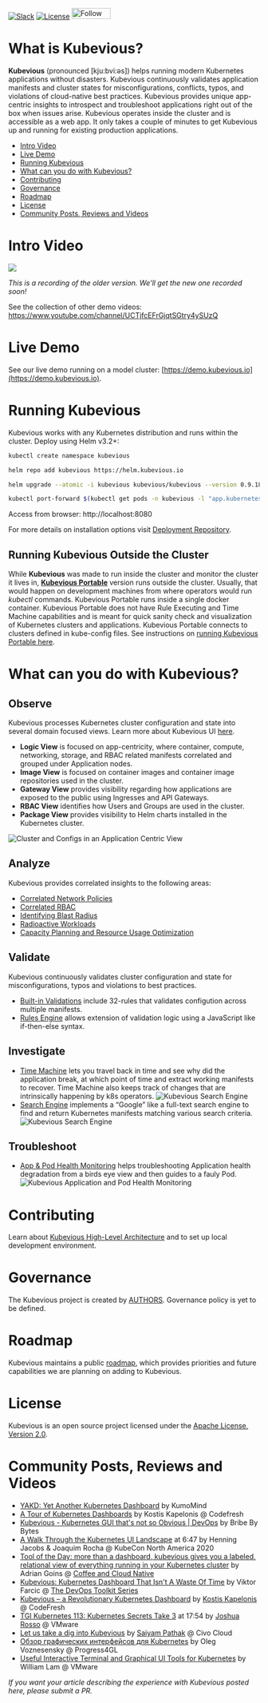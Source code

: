 <!-- [![Gitter](https://badges.gitter.im/kubevious/community.svg)](https://gitter.im/kubevious/community?utm_source=badge&utm_medium=badge&utm_campaign=pr-badge) -->
[![Slack](https://img.shields.io/badge/chat-on%20slack-ff69b4)](https://kubevious.io/slack)
[![License](https://img.shields.io/badge/License-Apache%202.0-blue.svg)](https://opensource.org/licenses/Apache-2.0)
<a href="https://www.f6s.com/kubevious?follow=1" target="_blank" title="Follow Kubevious on F6S"><img src="https://www.f6s.com/images/f6s-follow-green.png" border="0" width="78" height="22 " alt="Follow Kubevious on F6S" style="width: 78px; height: 22px; padding: 0px; margin: 0px;" /></a>


# What is Kubevious?
**Kubevious** (pronounced [kju:bvi:əs]) helps running modern Kubernetes applications without disasters. Kubevious continuously validates application manifests and cluster states for misconfigurations, conflicts, typos, and violations of cloud-native best practices. Kubevious provides unique app-centric insights to introspect and troubleshoot applications right out of the box when issues arise. Kubevious operates inside the cluster and is accessible as a web app. It only takes a couple of minutes to get Kubevious up and running for existing production applications.

- [Intro Video](#intro-video)
- [Live Demo](#live-demo)
- [Running Kubevious](#running-kubevious)
- [What can you do with Kubevious?](#what-can-you-do-with-kubevious)
- [Contributing](#contributing)
- [Governance](#governance)
- [Roadmap](#roadmap)
- [License](#license)
- [Community Posts, Reviews and Videos](#community-posts-reviews-and-videos)


# Intro Video
<!-- ![Kubevious Intro Video](https://github.com/kubevious/media/raw/master/videos/intro.gif) -->
<a href="https://youtu.be/YVBjt-9ugTg" target="_blank">
<img src="https://github.com/kubevious/media/raw/master/videos/intro.gif" />
</a>

_This is a recording of the older version. We'll get the new one recorded soon!_

See the collection of other demo videos: https://www.youtube.com/channel/UCTjfcEFrGjqtSGtry4ySUzQ

# Live Demo
See our live demo running on a model cluster: [https://demo.kubevious.io](https://demo.kubevious.io).

# Running Kubevious
Kubevious works with any Kubernetes distribution and runs within the cluster. Deploy using Helm v3.2+:

```sh
kubectl create namespace kubevious

helm repo add kubevious https://helm.kubevious.io

helm upgrade --atomic -i kubevious kubevious/kubevious --version 0.9.18 -n kubevious

kubectl port-forward $(kubectl get pods -n kubevious -l "app.kubernetes.io/component=kubevious-ui" -o jsonpath="{.items[0].metadata.name}") 8080:80 -n kubevious 
```
Access from browser: http://localhost:8080

For more details on installation options visit [Deployment Repository](https://github.com/kubevious/helm).

## Running Kubevious Outside the Cluster
While **Kubevious** was made to run inside the cluster and monitor the cluster it lives in, **[Kubevious Portable](https://github.com/kubevious/portable)** version runs outside the cluster. Usually, that would happen on development machines from where operators would run *kubectl* commands. Kubevious Portable runs inside a single docker container. Kubevious Portable does not have Rule Executing and Time Machine capabilities and is meant for quick sanity check and visualization of Kubernetes clusters and applications. Kubevious Portable connects to clusters defined in kube-config files. See instructions on [running Kubevious Portable here](https://github.com/kubevious/portable#running-kubevious-portable).

# What can you do with Kubevious?
## Observe
Kubevious processes Kubernetes cluster configuration and state into several domain focused views. Learn more about Kubevious UI [here](https://kubevious.io/docs/features/application-centric-ui/).

- **Logic View** is focused on app-centricity, where container, compute, networking, storage, and RBAC related manifests correlated and grouped under Application nodes.
- **Image View** is focused on container images and container image repositories used in the cluster.
- **Gateway View** provides visibility regarding how applications are exposed to the public using Ingresses and API Gateways.
- **RBAC View** identifies how Users and Groups are used in the cluster.
- **Package View** provides visibility to Helm charts installed in the Kubernetes cluster.

![Cluster and Configs in an Application Centric View](https://kubevious.io/static/b4e981857c1b19c3d5b6c452ff17eadb/3f20e/main-ui-hints.png)

## Analyze
Kubevious provides correlated insights to the following areas:

- [Correlated Network Policies](https://kubevious.io/docs/features/cloud-native-tools/correlated-network-policies/)
- [Correlated RBAC](https://kubevious.io/docs/features/cloud-native-tools/correlated-rbac/)
- [Identifying Blast Radius](https://kubevious.io/docs/features/cloud-native-tools/identifying-blast-radius/)
- [Radioactive Workloads](https://kubevious.io/docs/features/cloud-native-tools/radioactive-workloads/)
- [Capacity Planning and Resource Usage Optimization](https://kubevious.io/docs/features/cloud-native-tools/capacity-planning-and-resource-usage-optimization/)

## Validate
Kubevious continuously validates cluster configuration and state for misconfigurations, typos and violations to best practices. 

- [Built-in Validations](https://kubevious.io/docs/built-in-validators/) include 32-rules that validates configution across multiple manifests.
- [Rules Engine](https://kubevious.io/docs/features/rules-engine/) allows extension of validation logic using a JavaScript like if-then-else syntax.

## Investigate
- [Time Machine](https://kubevious.io/docs/features/time-machine/) lets you travel back in time and see why did the application break, at which point of time and extract working manifests to recover. Time Machine also keeps track of changes that are intrinsically happening by k8s operators.
![Kubevious Search Engine](https://kubevious.io/static/452c7f6c9960b3dedfd41baea7567ee6/3f20e/time-machine-active.png)
- [Search Engine](https://kubevious.io/docs/features/search-engine/) implements a “Google” like a full-text search engine to find and return Kubernetes manifests matching various search criteria.
![Kubevious Search Engine](https://kubevious.io/static/d2f0c37d574441032aa8dfb57332d17f/3f20e/search-simple.png)
## Troubleshoot
- [App & Pod Health Monitoring](https://kubevious.io/docs/features/health-monitoring/) helps troubleshooting Application health degradation from a birds eye view and then guides to a fauly Pod.
![Kubevious Application and Pod Health Monitoring](https://kubevious.io/static/0a863383915cf7de91a2c641eacb82c0/3f20e/app-health.png)

# Contributing
Learn about [Kubevious High-Level Architecture](ARCHITECTURE.md) and to set up local development environment.

# Governance
The Kubevious project is created by [AUTHORS](AUTHORS.md). Governance policy is yet to be defined.

# Roadmap
Kubevious maintains a public [roadmap](ROADMAP.md), which provides priorities and future capabilities we are planning on adding to Kubevious.

# License
Kubevious is an open source project licensed under the [Apache License, Version 2.0](https://www.apache.org/licenses/LICENSE-2.0). 

# Community Posts, Reviews and Videos

- [YAKD: Yet Another Kubernetes Dashboard](https://medium.com/geekculture/yakd-yet-another-kubernetes-dashboard-7766bd071f30) by KumoMind
- [A Tour of Kubernetes Dashboards](https://youtu.be/CQZCRMUQynw) by Kostis Kapelonis @ Codefresh
- [Kubevious - Kubernetes GUI that's not so Obvious | DevOps](https://youtu.be/E3giPRiXSVI) by Bribe By Bytes
- [A Walk Through the Kubernetes UI Landscape](https://youtu.be/lsrB21rjSok?t=403) at 6:47 by Henning Jacobs & Joaquim Rocha @ KubeCon North America 2020
- [Tool of the Day: more than a dashboard, kubevious gives you a labeled, relational view of everything running in your Kubernetes cluster](https://www.youtube.com/watch?v=jnhyiVs17OE&t=1571s) by Adrian Goins @ [Coffee and Cloud Native](https://community.cncn.io/)
- [Kubevious: Kubernetes Dashboard That Isn't A Waste Of Time](https://youtu.be/56Z0lGdOIBg) by Viktor Farcic @ [The DevOps Toolkit Series](https://youtube.com/c/TheDevOpsToolkitSeries)
- [Kubevious – a Revolutionary Kubernetes Dashboard](https://codefresh.io/kubernetes-tutorial/kubevious-kubernetes-dashboard/) by [Kostis Kapelonis](https://twitter.com/codepipes) @ CodeFresh
- [TGI Kubernetes 113: Kubernetes Secrets Take 3](https://youtu.be/an9D2FyFwR0?t=1074) at 17:54 by [Joshua Rosso](https://twitter.com/joshrosso) @ VMware
- [Let us take a dig into Kubevious](https://saiyampathak.com/let-us-take-a-dig-into-kubevious-ckea9d9r700muxhs19jtr3xr8) by [Saiyam Pathak](https://twitter.com/saiyampathak) @ Civo Cloud
- [Обзор графических интерфейсов для Kubernetes](https://habr.com/ru/company/flant/blog/506948/) by Oleg Voznesensky @ Progress4GL
- [Useful Interactive Terminal and Graphical UI Tools for Kubernetes](https://www.virtuallyghetto.com/2020/04/useful-interactive-terminal-and-graphical-ui-tools-for-kubernetes.html) by William Lam @ VMware

*If you want your article describing the experience with Kubevious posted here, please submit a PR.*
